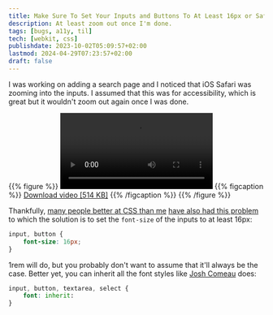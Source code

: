 ```yaml
---
title: Make Sure To Set Your Inputs and Buttons To At Least 16px or Safari will Zoom Into Them
description: At least zoom out once I'm done.
tags: [bugs, a11y, til]
tech: [webkit, css]
publishdate: 2023-10-02T05:09:57+02:00
lastmod: 2024-04-29T07:23:57+02:00
draft: false
---
```


I was working on adding a search page and I noticed that iOS Safari was zooming into the inputs. I assumed that this was for accessibility, which is great but it wouldn't zoom out again once I was done.

{{% figure %}}
<video src="{{< absURL `/videos/safari-input-zoom.264.mp4` >}}" controls width=300px></video>
{{% figcaption %}}
[Download video [514 KB]](/videos/safari-input-zoom.264.mp4)
{{% /figcaption %}}
{{% /figure %}}

Thankfully, [many people better at CSS than me](https://defensivecss.dev/tip/input-zoom-safari/) [have also had this problem](https://web.archive.org/web/20230224014348/https://twitter.com/joshwcomeau/status/1379782931116351490) to which the solution is to set the `font-size` of the inputs to at least 16px:

```css
input, button {
    font-size: 16px;
}
```

1rem will do, but you probably don't want to assume that it'll always be the case. Better yet, you can inherit all the font styles like [Josh Comeau](https://www.joshwcomeau.com/css/custom-css-reset/) does:

```css
input, button, textarea, select {
    font: inherit:
}
```
